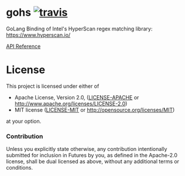 # gohs [![travis](https://travis-ci.org/flier/gohs.svg)](https://travis-ci.org/flier/gohs)

GoLang Binding of Intel's HyperScan regex matching library: https://www.hyperscan.io/

[API Reference](https://godoc.org/github.com/flier/gohs/hyperscan)

# License

This project is licensed under either of

 * Apache License, Version 2.0, ([LICENSE-APACHE](LICENSE-APACHE) or
   http://www.apache.org/licenses/LICENSE-2.0)
 * MIT license ([LICENSE-MIT](LICENSE-MIT) or
   http://opensource.org/licenses/MIT)

at your option.

### Contribution

Unless you explicitly state otherwise, any contribution intentionally submitted
for inclusion in Futures by you, as defined in the Apache-2.0 license, shall be
dual licensed as above, without any additional terms or conditions.
